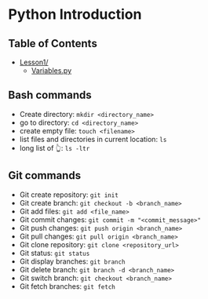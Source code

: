 # Python Introduction

## Table of Contents

- [Lesson1/](Lesson1/)
  - [Variables.py](Lesson1/Variables.py)



## Bash commands

- Create directory: `mkdir <directory_name>`
- go to directory: `cd <directory_name>`
- create empty file: `touch <filename>`
- list files and directories in current location: `ls`
- long list of 👆: `ls -ltr`

## Git commands
- Git create repository: `git init`
- Git create branch: `git checkout -b <branch_name>`
- Git add files: `git add <file_name>`
- Git commit changes: `git commit -m "<commit_message>"`
- Git push changes: `git push origin <branch_name>`
- Git pull changes: `git pull origin <branch_name>`
- Git clone repository: `git clone <repository_url>`
- Git status: `git status`
- Git display branches: `git branch`
- Git delete branch: `git branch -d <branch_name>`
- Git switch branch: `git checkout <branch_name>`
- Git fetch branches: `git fetch`



